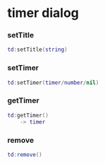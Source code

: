 # timer dialog

### setTitle
```lua
td:setTitle(string)
```

### setTimer
```lua
td:setTimer(timer/number/nil)
```

### getTimer
```lua
td:getTimer()
    -> timer
```

### remove
```lua
td:remove()
```
